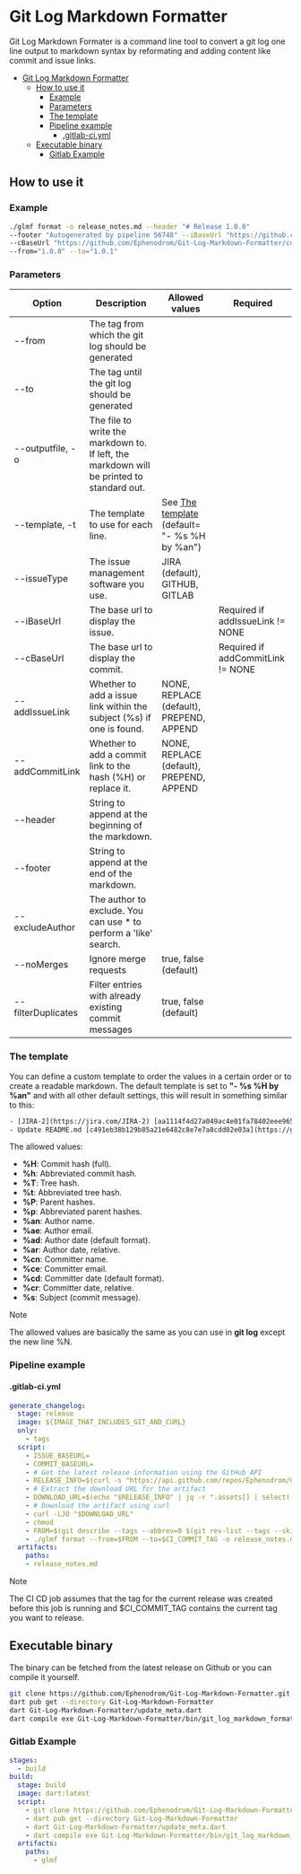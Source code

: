# Git Log Markdown Formatter

Git Log Markdown Formater is a command line tool to convert a git log one line output to markdown syntax by reformating and adding content like commit and issue links.

- [Git Log Markdown Formatter](#git-log-markdown-formatter)
  - [How to use it](#how-to-use-it)
    - [Example](#example)
    - [Parameters](#parameters)
    - [The template](#the-template)
    - [Pipeline example](#pipeline-example)
      - [.gitlab-ci.yml](#gitlab-ciyml)
  - [Executable binary](#executable-binary)
    - [Gitlab Example](#gitlab-example)

## How to use it

### Example

```bash
./glmf format -o release_notes.md --header "# Release 1.0.0" 
--footer "Autogenerated by pipeline 56748" --iBaseUrl "https://github.com/Ephenodrom/Git-Log-Markdown-Formatter/issues" 
--cBaseUrl "https://github.com/Ephenodrom/Git-Log-Markdown-Formatter/commit/" 
--from="1.0.0" --to="1.0.1"
```

### Parameters

| Option | Description | Allowed values | Required |
| ------------- | ------------- | ------------- | ------------- |
| --from  | The tag from which the git log should be generated |  | |
| --to  | The tag until the git log should be generated |  | |
| --outputfile, -o  | The file to write the markdown to. If left, the markdown will be printed to standard out.  |  |  |
| --template, -t  | The template to use for each line. | See [The template](#the-template) (default= "- %s %H by %an") |  |
| --issueType | The issue management software you use. | JIRA (default), GITHUB, GITLAB |  |
| --iBaseUrl | The base url to display the issue. |  | Required if addIssueLink != NONE |
| --cBaseUrl | The base url to display the commit. |  | Required if addCommitLink != NONE |
| --addIssueLink  | Whether to add a issue link within the subject (%s) if one is found. | NONE, REPLACE (default), PREPEND, APPEND |  |
| --addCommitLink | Whether to add a commit link to the hash (%H) or replace it. | NONE, REPLACE (default), PREPEND, APPEND |  |
| --header | String to append at the beginning of the markdown. |  |  |
| --footer| String to append at the end of the markdown. |  |  |
| --excludeAuthor| The author to exclude. You can use * to perform a 'like' search. |  |  |
| --noMerges| Ignore merge requests | true, false (default) |  |
| --filterDuplicates| Filter entries with already existing commit messages | true, false (default) |  |

### The template

You can define a custom template to order the values in a certain order or to create a readable markdown. The default template is set to **"- %s %H by %an"** and with all other default settings, this will result in something similar to this:

```txt
- [JIRA-2](https://jira.com/JIRA-2) [aa1114f4d27a049ac4e01fa78402eee965a1528a](https://github.com/Foo/Bar/commit/aa1114f4d27a049ac4e01fa78402eee965a1528a) by Ephenodrom
- Update README.md [c491eb38b129b85a21e6482c8e7e7a8cdd02e03a](https://github.com/Foo/Bar/commit/aa1114f4d27a049ac4e01fa78402eee965a1528a) by Ephenodrom
```

The allowed values:

- **%H**: Commit hash (full).
- **%h**: Abbreviated commit hash.
- **%T**: Tree hash.
- **%t**: Abbreviated tree hash.
- **%P**: Parent hashes.
- **%p**: Abbreviated parent hashes.
- **%an**: Author name.
- **%ae**: Author email.
- **%ad**: Author date (default format).
- **%ar**: Author date, relative.
- **%cn**: Committer name.
- **%ce**: Committer email.
- **%cd**: Committer date (default format).
- **%cr**: Committer date, relative.
- **%s**: Subject (commit message).

> [!NOTE]
> The allowed values are basically the same as you can use in **git log** except the new line %N.

### Pipeline example

#### .gitlab-ci.yml

```yaml
generate_changelog:
  stage: release
  image: ${IMAGE_THAT_INCLUDES_GIT_AND_CURL}
  only:
    - tags
  script:
    - ISSUE_BASEURL=
    - COMMIT_BASEURL=
    - # Get the latest release information using the GitHub API
    - RELEASE_INFO=$(curl -s "https://api.github.com/repos/Ephenodrom/Git-Log-Markdown-Formatter/releases/latest")
    - # Extract the download URL for the artifact
    - DOWNLOAD_URL=$(echo "$RELEASE_INFO" | jq -r ".assets[] | select(.name == \"glmf\") | .browser_download_url")
    - # Download the artifact using curl
    - curl -LJO "$DOWNLOAD_URL"
    - chmod
    - FROM=$(git describe --tags --abbrev=0 $(git rev-list --tags --skip=1 --max-count=1))
    - ./glmf format --from=$FROM --to=$CI_COMMIT_TAG -o release_notes.md --header "# Release $CI_COMMIT_TAG" --footer "Autogenerated by pipeline $CI_PIPELINE_ID" --iBaseUrl "$ISSUE_BASEURL" --cBaseUrl "https://github.com/Ephenodrom/Git-Log-Markdown-Formatter/commit/" --excludeAuthor=*bot*
  artifacts:
    paths:
    - release_notes.md
```

> [!NOTE]
> The CI CD job assumes that the tag for the current release was created before this job is running and $CI_COMMIT_TAG contains the current tag you want to release.

## Executable binary

The binary can be fetched from the latest release on Github or you can compile it yourself.

```bash
git clone https://github.com/Ephenodrom/Git-Log-Markdown-Formatter.git
dart pub get --directory Git-Log-Markdown-Formatter
dart Git-Log-Markdown-Formatter/update_meta.dart
dart compile exe Git-Log-Markdown-Formatter/bin/git_log_markdown_formatter.dart -o glmf
```

### Gitlab Example

```yaml
stages:
  - build
build:
  stage: build
  image: dart:latest
  script: 
    - git clone https://github.com/Ephenodrom/Git-Log-Markdown-Formatter.git
    - dart pub get --directory Git-Log-Markdown-Formatter
    - dart Git-Log-Markdown-Formatter/update_meta.dart
    - dart compile exe Git-Log-Markdown-Formatter/bin/git_log_markdown_formatter.dart -o glmf
  artifacts:
    paths:
      - glmf
```
